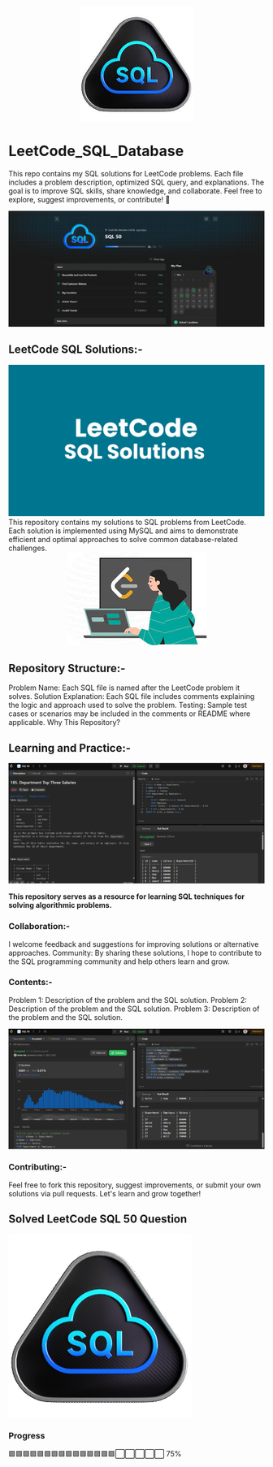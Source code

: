 <center><img src="img/SQL.jpeg"></center>

# LeetCode_SQL_Database

This repo contains my SQL solutions for LeetCode problems. Each file includes a problem description, optimized SQL query, and explanations. The goal is to improve SQL skills, share knowledge, and collaborate. Feel free to explore, suggest improvements, or contribute! 🚀

<img src="img/leetcode me.png">

## LeetCode SQL Solutions:-

<img src="img/leetcode-sql.png">
This repository contains my solutions to SQL problems from LeetCode. Each solution is implemented using MySQL and aims to demonstrate efficient and optimal approaches to solve common database-related challenges.
<center>
<img src="img/work.jpeg">
</center>

## Repository Structure:-

Problem Name: Each SQL file is named after the LeetCode problem it solves.
Solution Explanation: Each SQL file includes comments explaining the logic and approach used to solve the problem.
Testing: Sample test cases or scenarios may be included in the comments or README where applicable.
Why This Repository?

## Learning and Practice:-

<img src="img\leetcode.png">

**This repository serves as a resource for learning SQL techniques for solving algorithmic problems.**

### Collaboration:-

I welcome feedback and suggestions for improving solutions or alternative approaches.
Community: By sharing these solutions, I hope to contribute to the SQL programming community and help others learn and grow.

### Contents:-

Problem 1: Description of the problem and the SQL solution.
Problem 2: Description of the problem and the SQL solution.
Problem 3: Description of the problem and the SQL solution.

<img src="img\leetcode salution.png">

### Contributing:-

Feel free to fork this repository, suggest improvements, or submit your own solutions via pull requests. Let's learn and grow together!

## Solved LeetCode SQL 50 Question
<img src="./img/sql 50.gif">

### Progress
🟩🟩🟩🟩🟩🟩🟩🟩🟩🟩🟩🟩🟩🟩🟩⬜⬜⬜⬜⬜ 75%

